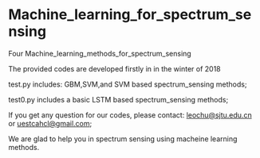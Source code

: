 # Machine_learning_for_spectrum_sensing
Four Machine_learning_methods_for_spectrum_sensing



The provided codes are developed firstly in  in the winter of 2018


test.py includes: GBM,SVM,and SVM based spectrum_sensing methods;

test0.py includes a basic LSTM based  spectrum_sensing methods;


If you get any question for our codes, please contact: leochu@sjtu.edu.cn or uestcahcl@gmail.com;

We are glad to help you in spectrum sensing using macheine learning methods.







